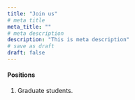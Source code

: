 ```yaml
---
title: "Join us"
# meta title
meta_title: ""
# meta description
description: "This is meta description"
# save as draft
draft: false
---
```


#### Positions

1. Graduate students.
